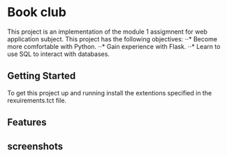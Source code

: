 # Book club

This project is an implementation of the module 1 assigmnent for web application subject. This project has the following objectives:
⋅⋅* Become more comfortable with Python.
⋅⋅* Gain experience with Flask.
⋅⋅* Learn to use SQL to interact with databases.


## Getting Started

To get this project up and running install the extentions specified in the rexuirements.tct file. 

## Features


## screenshots


